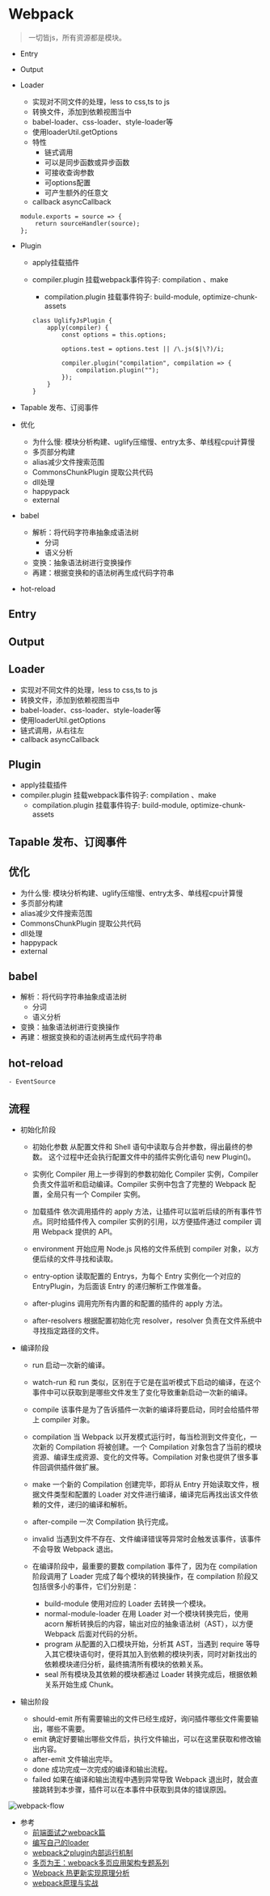 # Webpack
> 一切皆js，所有资源都是模块。

- Entry
- Output
- Loader
    - 实现对不同文件的处理，less to css,ts to js
    - 转换文件，添加到依赖视图当中
    - babel-loader、css-loader、style-loader等
    - 使用loaderUtil.getOptions
    - 特性
        - 链式调用
        - 可以是同步函数或异步函数
        - 可接收查询参数
        - 可options配置
        - 可产生额外的任意文
    - callback asyncCallback

    ```
    module.exports = source => {
        return sourceHandler(source);
    };
    ```

- Plugin
    - apply挂载插件
    - compiler.plugin 挂载webpack事件钩子: compilation 、make
        - compilation.plugin 挂载事件钩子: build-module, optimize-chunk-assets

        ```
        class UglifyJsPlugin {
            apply(compiler) {
                const options = this.options;

                options.test = options.test || /\.js($|\?)/i;

                compiler.plugin("compilation", compilation => {
                    compilation.plugin("");
                });
            }
        }
        ```

- Tapable 发布、订阅事件

- 优化
    - 为什么慢: 模块分析构建、uglify压缩慢、entry太多、单线程cpu计算慢
    - 多页部分构建
    - alias减少文件搜索范围
    - CommonsChunkPlugin 提取公共代码
    - dll处理
    - happypack
    - external

- babel
    - 解析：将代码字符串抽象成语法树
        - 分词
        - 语义分析
    - 变换：抽象语法树进行变换操作
    - 再建：根据变换和的语法树再生成代码字符串

- hot-reload
## Entry
## Output
## Loader
- 实现对不同文件的处理，less to css,ts to js
- 转换文件，添加到依赖视图当中
- babel-loader、css-loader、style-loader等
- 使用loaderUtil.getOptions
- 链式调用，从右往左
- callback asyncCallback

## Plugin
- apply挂载插件
- compiler.plugin 挂载webpack事件钩子: compilation 、make
    - compilation.plugin 挂载事件钩子: build-module, optimize-chunk-assets

## Tapable 发布、订阅事件

## 优化
- 为什么慢: 模块分析构建、uglify压缩慢、entry太多、单线程cpu计算慢
- 多页部分构建
- alias减少文件搜索范围
- CommonsChunkPlugin 提取公共代码
- dll处理
- happypack
- external

## babel
- 解析：将代码字符串抽象成语法树
    - 分词
    - 语义分析
- 变换：抽象语法树进行变换操作
- 再建：根据变换和的语法树再生成代码字符串

## hot-reload
    - EventSource
## 流程
- 初始化阶段
    - 初始化参数
        从配置文件和 Shell 语句中读取与合并参数，得出最终的参数。 这个过程中还会执行配置文件中的插件实例化语句 new Plugin()。

    - 实例化 Compiler
        用上一步得到的参数初始化 Compiler 实例，Compiler 负责文件监听和启动编译。Compiler 实例中包含了完整的 Webpack 配置，全局只有一个 Compiler 实例。
    - 加载插件
        依次调用插件的 apply 方法，让插件可以监听后续的所有事件节点。同时给插件传入 compiler 实例的引用，以方便插件通过 compiler 调用 Webpack 提供的 API。
    - environment
        开始应用 Node.js 风格的文件系统到 compiler 对象，以方便后续的文件寻找和读取。
    - entry-option
        读取配置的 Entrys，为每个 Entry 实例化一个对应的 EntryPlugin，为后面该 Entry 的递归解析工作做准备。
    - after-plugins
        调用完所有内置的和配置的插件的 apply 方法。
    - after-resolvers
        根据配置初始化完 resolver，resolver 负责在文件系统中寻找指定路径的文件。

- 编译阶段
    - run
        启动一次新的编译。
    - watch-run
        和 run 类似，区别在于它是在监听模式下启动的编译，在这个事件中可以获取到是哪些文件发生了变化导致重新启动一次新的编译。
    - compile
        该事件是为了告诉插件一次新的编译将要启动，同时会给插件带上 compiler 对象。

    - compilation
        当 Webpack 以开发模式运行时，每当检测到文件变化，一次新的 Compilation 将被创建。一个 Compilation 对象包含了当前的模块资源、编译生成资源、变化的文件等。Compilation 对象也提供了很多事件回调供插件做扩展。

    - make
        一个新的 Compilation 创建完毕，即将从 Entry 开始读取文件，根据文件类型和配置的 Loader 对文件进行编译，编译完后再找出该文件依赖的文件，递归的编译和解析。

    - after-compile
        一次 Compilation 执行完成。

    - invalid
        当遇到文件不存在、文件编译错误等异常时会触发该事件，该事件不会导致 Webpack 退出。

    - 在编译阶段中，最重要的要数 compilation 事件了，因为在             compilation 阶段调用了 Loader 完成了每个模块的转换操作，在       compilation 阶段又包括很多小的事件，它们分别是：

        - build-module
        使用对应的 Loader 去转换一个模块。
        - normal-module-loader
        在用 Loader 对一个模块转换完后，使用 acorn 解析转换后的内容，输出对应的抽象语法树（AST），以方便 Webpack 后面对代码的分析。
        - program
        从配置的入口模块开始，分析其 AST，当遇到 require 等导入其它模块语句时，便将其加入到依赖的模块列表，同时对新找出的依赖模块递归分析，最终搞清所有模块的依赖关系。
        - seal
        所有模块及其依赖的模块都通过 Loader 转换完成后，根据依赖关系开始生成 Chunk。

- 输出阶段
    - should-emit
        所有需要输出的文件已经生成好，询问插件哪些文件需要输出，哪些不需要。
    - emit
        确定好要输出哪些文件后，执行文件输出，可以在这里获取和修改输出内容。
    - after-emit
        文件输出完毕。
    - done
        成功完成一次完成的编译和输出流程。
    - failed
        如果在编译和输出流程中遇到异常导致 Webpack 退出时，就会直接跳转到本步骤，插件可以在本事件中获取到具体的错误原因。
                                

<img src="https://img.alicdn.com/tps/TB1GVGFNXXXXXaTapXXXXXXXXXX-4436-4244.jpg" alt="webpack-flow">

- 参考
    - [前端面试之webpack篇](https://juejin.im/post/59cb6307f265da064e1f65b9#heading-5)
    - [编写自己的loader](https://doc.webpack-china.org/contribute/writing-a-loader)
    - [webpack之plugin内部运行机制](https://fengmiaosen.github.io/2017/03/21/webpack-core-code/)
    - [多页为王：webpack多页应用架构专题系列](https://array_huang.coding.me/webpack-book/chapter0/preface.html)
    - [Webpack 热更新实现原理分析](https://zhuanlan.zhihu.com/p/30623057)
    - [webpack原理与实战](http://wuhaolin.cn/2017/05/31/webpack%E5%8E%9F%E7%90%86%E4%B8%8E%E5%AE%9E%E6%88%98/)